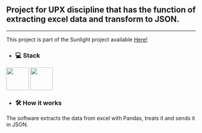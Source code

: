 ## Project for UPX discipline that has the function of extracting excel data and transform to JSON.
---
This project is part of the Sunlight project available [Here!](https://github.com/luiztoquetto/sunlight)

- ### 💻 Stack
<div>
  <img src="https://cdn.jsdelivr.net/gh/devicons/devicon/icons/python/python-original-wordmark.svg" width="60" height="60" align="center" />
  <img src="https://cdn.jsdelivr.net/gh/devicons/devicon/icons/pandas/pandas-original-wordmark.svg" width="60" height="60" align="center" />
                     
</div>


 - ### 🛠 How it works

 The software extracts the data from excel with Pandas, treats it and sends it in JSON.